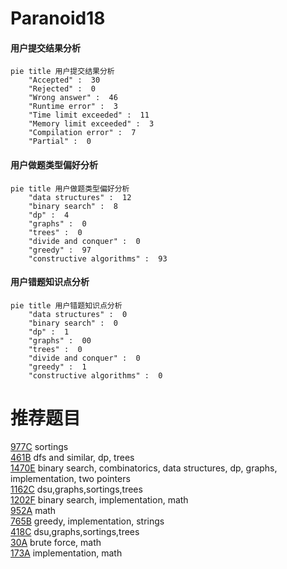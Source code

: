 # Paranoid18

<!-- tabs:start -->



#### **用户提交结果分析**

```mermaid
pie title 用户提交结果分析
    "Accepted" :  30
    "Rejected" :  0
    "Wrong answer" :  46
    "Runtime error" :  3
    "Time limit exceeded" :  11
    "Memory limit exceeded" :  3
    "Compilation error" :  7
    "Partial" :  0
```

#### **用户做题类型偏好分析**

```mermaid
pie title 用户做题类型偏好分析
    "data structures" :  12
    "binary search" :  8
    "dp" :  4
    "graphs" :  0
    "trees" :  0
    "divide and conquer" :  0
    "greedy" :  97
    "constructive algorithms" :  93
```
#### **用户错题知识点分析**

```mermaid
pie title 用户错题知识点分析
    "data structures" :  0
    "binary search" :  0
    "dp" :  1
    "graphs" :  00
    "trees" :  0
    "divide and conquer" :  0
    "greedy" :  1
    "constructive algorithms" :  0
```



<!-- tabs:end -->
# 推荐题目
[977C](https://codeforces.com/contest/977/problem/C)		sortings		  
[461B](https://codeforces.com/contest/461/problem/B)		dfs and similar,
                        dp,
                        trees		  
[1470E](https://codeforces.com/contest/1470/problem/E)		binary search,
                        combinatorics,
                        data structures,
                        dp,
                        graphs,
                        implementation,
                        two pointers		  
[1162C](https://codeforces.com/contest/1162/problem/C)		dsu,graphs,sortings,trees		  
[1202F](https://codeforces.com/contest/1202/problem/F)		binary search,
                        implementation,
                        math		  
[952A](https://codeforces.com/contest/952/problem/A)		math		  
[765B](https://codeforces.com/contest/765/problem/B)		greedy,
                        implementation,
                        strings		  
[418C](https://codeforces.com/contest/418/problem/C)		dsu,graphs,sortings,trees		  
[30A](https://codeforces.com/contest/30/problem/A)		brute force,
                        math		  
[173A](https://codeforces.com/contest/173/problem/A)		implementation,
                        math		  
